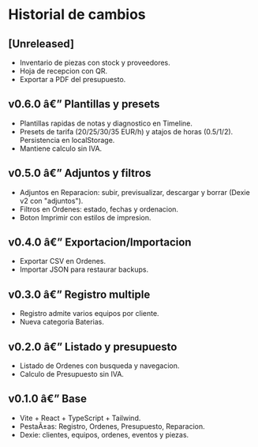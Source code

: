 ﻿# Historial de cambios

## [Unreleased]
- Inventario de piezas con stock y proveedores.
- Hoja de recepcion con QR.
- Exportar a PDF del presupuesto.

## v0.6.0 â€” Plantillas y presets
- Plantillas rapidas de notas y diagnostico en Timeline.
- Presets de tarifa (20/25/30/35 EUR/h) y atajos de horas (0.5/1/2). Persistencia en localStorage.
- Mantiene calculo sin IVA.

## v0.5.0 â€” Adjuntos y filtros
- Adjuntos en Reparacion: subir, previsualizar, descargar y borrar (Dexie v2 con "adjuntos").
- Filtros en Ordenes: estado, fechas y ordenacion.
- Boton Imprimir con estilos de impresion.

## v0.4.0 â€” Exportacion/Importacion
- Exportar CSV en Ordenes.
- Importar JSON para restaurar backups.

## v0.3.0 â€” Registro multiple
- Registro admite varios equipos por cliente.
- Nueva categoria Baterias.

## v0.2.0 â€” Listado y presupuesto
- Listado de Ordenes con busqueda y navegacion.
- Calculo de Presupuesto sin IVA.

## v0.1.0 â€” Base
- Vite + React + TypeScript + Tailwind.
- PestaÃ±as: Registro, Ordenes, Presupuesto, Reparacion.
- Dexie: clientes, equipos, ordenes, eventos y piezas.
